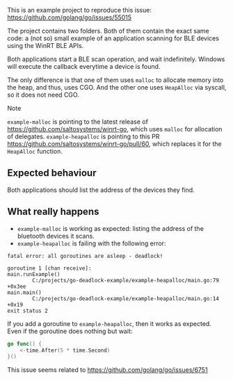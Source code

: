 This is an example project to reproduce this issue: https://github.com/golang/go/issues/55015

The project contains two folders.
Both of them contain the exact same code: a (not so) small example of an application scanning for BLE devices using the WinRT BLE APIs.

Both applications start a BLE scan operation, and wait indefinitely. Windows will execute the callback everytime a device is found.

The only difference is that one of them uses `malloc` to allocate memory into the heap, and thus, uses CGO. And the other one uses `HeapAlloc` via syscall, so it does not need CGO.

> [!NOTE]
> `example-malloc` is pointing to the latest release of https://github.com/saltosystems/winrt-go, which uses `malloc` for allocation of delegates.
> `example-heapalloc` is pointing to this PR https://github.com/saltosystems/winrt-go/pull/60, which replaces it for the `HeapAlloc` function.

## Expected behaviour
Both applications should list the address of the devices they find.

## What really happens

- `example-malloc` is working as expected: listing the address of the bluetooth devices it scans.
- `example-heapalloc` is failing with the following error:
```
fatal error: all goroutines are asleep - deadlock!

goroutine 1 [chan receive]:
main.runExample()
        C:/projects/go-deadlock-example/example-heapalloc/main.go:79 +0x3ee
main.main()
        C:/projects/go-deadlock-example/example-heapalloc/main.go:14 +0x19 
exit status 2
```

If you add a goroutine to `example-heapalloc`, then it works as expected. Even if the goroutine does nothing but wait:
```go
go func() {
    <-time.After(5 * time.Second)
}()
```

This issue seems related to https://github.com/golang/go/issues/6751
